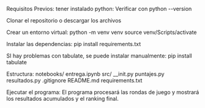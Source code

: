 Requisitos Previos: tener instalado python:
   Verificar con python --version

Clonar el repositorio o descargar los archivos

Crear un entorno virtual:
   python -m venv venv
   source venv/Scripts/activate

Instalar las dependencias:
   pip install requirements.txt

SI hay problemas con tabulate, se puede instalar manualmente:
   pip install tabulate

Estructura:
notebooks/ 
      entrega.ipynb
src/
    __init.py
    puntajes.py
    resultados.py
.gitignore
README.md
requirements.txt

Ejecutar el programa:
   El programa procesará las rondas de juego y mostrará los resultados acumulados y el ranking final.
